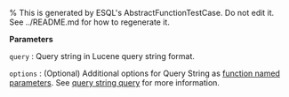 % This is generated by ESQL's AbstractFunctionTestCase. Do not edit it. See ../README.md for how to regenerate it.

**Parameters**

`query`
:   Query string in Lucene query string format.

`options`
:   (Optional) Additional options for Query String as [function named parameters](/reference/query-languages/esql/esql-syntax.md#esql-function-named-params). See [query string query](/reference/query-languages/query-dsl/query-dsl-query-string-query.md) for more information.

